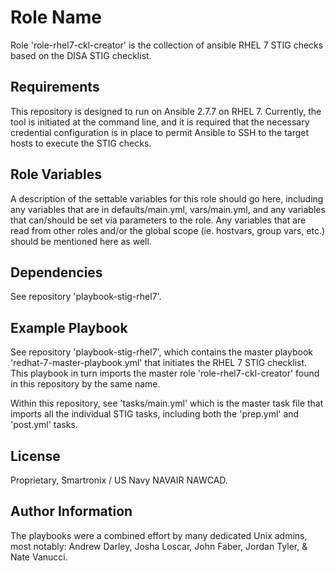 Role Name
=========

Role 'role-rhel7-ckl-creator' is the collection of ansible RHEL 7 STIG checks based on the DISA STIG checklist.

Requirements
------------

This repository is designed to run on Ansible 2.7.7 on RHEL 7.  Currently, the tool is initiated at the command line, and it is required that the necessary credential configuration is in place to permit Ansible to SSH to the target hosts to execute the STIG checks.

Role Variables
--------------

A description of the settable variables for this role should go here, including any variables that are in defaults/main.yml, vars/main.yml, and any variables that can/should be set via parameters to the role. Any variables that are read from other roles and/or the global scope (ie. hostvars, group vars, etc.) should be mentioned here as well.

Dependencies
------------

See repository 'playbook-stig-rhel7'.

Example Playbook
----------------

See repository 'playbook-stig-rhel7', which contains the master playbook 'redhat-7-master-playbook.yml' that initiates the RHEL 7 STIG checklist.  This playbook in turn imports the master role 'role-rhel7-ckl-creator' found in this repository by the same name.

Within this repository, see 'tasks/main.yml' which is the master task file that imports all the individual STIG tasks, including both the 'prep.yml' and 'post.yml' tasks.


License
-------

Proprietary, Smartronix / US Navy NAVAIR NAWCAD.

Author Information
------------------

The playbooks were a combined effort by many dedicated Unix admins, most notably: Andrew Darley, Josha Loscar, John Faber, Jordan Tyler, & Nate Vanucci.
